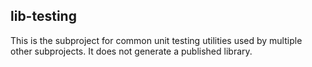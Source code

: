 ## lib-testing

This is the subproject for common unit testing utilities
used by multiple other subprojects.
It does not generate a published library.
